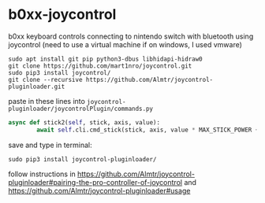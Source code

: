# b0xx-joycontrol
b0xx keyboard controls connecting to nintendo switch with bluetooth using joycontrol (need to use a virtual machine if on windows, I used vmware)
```
sudo apt install git pip python3-dbus libhidapi-hidraw0
git clone https://github.com/mart1nro/joycontrol.git
sudo pip3 install joycontrol/
git clone --recursive https://github.com/Almtr/joycontrol-pluginloader.git
```
paste in these lines into `joycontrol-pluginloader/joycontrolPlugin/commands.py`
```python
async def stick2(self, stick, axis, value):
        await self.cli.cmd_stick(stick, axis, value * MAX_STICK_POWER + MAX_STICK_POWER)
```
save and type in terminal:
```
sudo pip3 install joycontrol-pluginloader/
```
follow instructions in https://github.com/Almtr/joycontrol-pluginloader#pairing-the-pro-controller-of-joycontrol and https://github.com/Almtr/joycontrol-pluginloader#usage
